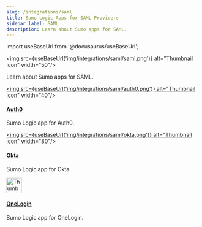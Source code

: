 ```yaml
---
slug: /integrations/saml
title: Sumo Logic Apps for SAML Providers
sidebar_label: SAML
description: Learn about Sumo apps for SAML.
---
```


import useBaseUrl from '@docusaurus/useBaseUrl';

<img src={useBaseUrl('img/integrations/saml/saml.png')} alt="Thumbnail icon" width="50"/>

Learn about Sumo apps for SAML.

<div className="box-wrapper" markdown="1">
<div className="box smallbox1 card">
  <div className="container">

  <a href="/docs/integrations/saml/auth0"><img src={useBaseUrl('img/integrations/saml/auth0.png')} alt="Thumbnail icon" width="40"/><h4>Auth0</h4></a>
  <p>Sumo Logic app for Auth0.</p>
  </div>
</div>
<div className="box smallbox2 card">
  <div className="container">

  <a href="/docs/integrations/saml/okta"><img src={useBaseUrl('img/integrations/saml/okta.png')} alt="Thumbnail icon" width="80"/><h4>Okta</h4></a>
  <p>Sumo Logic app for Okta.</p>
  </div>
</div>
<div className="box smallbox3 card">
  <div className="container">
  <a href="/docs/integrations/saml/onelogin"><img src={useBaseUrl('img/integrations/saml/onelogin.png')} alt="Thumbnail icon" width="40"/><h4>OneLogin</h4></a>
  <p>Sumo Logic app for OneLogin.</p>
  </div>
</div>
</div>
